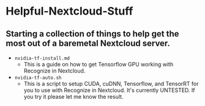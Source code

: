 # Helpful-Nextcloud-Stuff
## Starting a collection of things to help get the most out of a baremetal Nextcloud server.

 - `nvidia-tf-install.md`
	 - This is a guide on how to get Tensorflow GPU working with Recognize in Nextcloud.
 - `nvidia-tf-auto.sh`
	 - This is a script to setup CUDA, cuDNN, Tensorflow, and TensorRT for you to use with Recognize in Nextcloud. It's currently UNTESTED. If you try it please let me know the result. 
